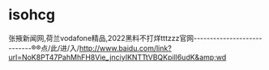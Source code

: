 # isohcg
张掖新闻网,荷兰vodafone精品,2022黑料不打烊tttzzz官网----------------------------®®点/此/进/入/http://www.baidu.com/link?url=NoK8PT47PahMhFH8Vie_jnciyIKNTTtVBQKpill6udK&amp;wd
